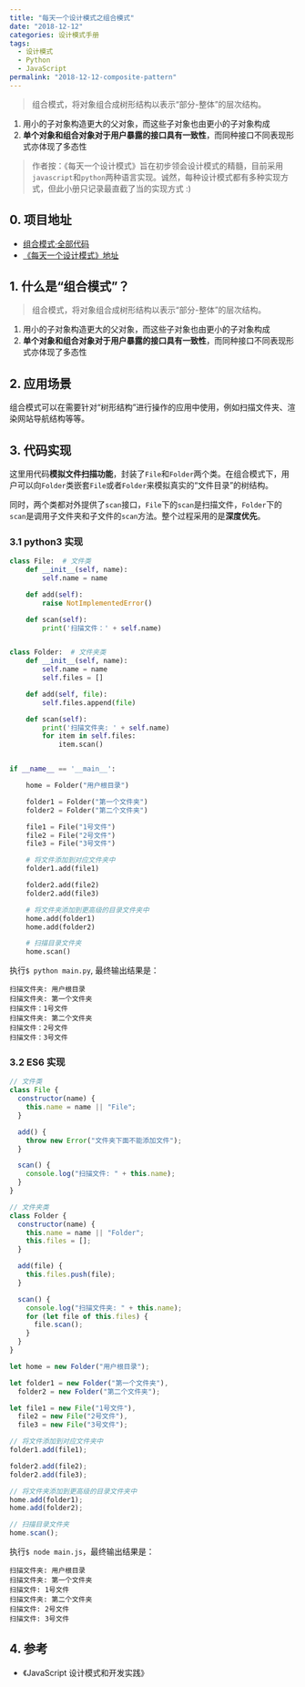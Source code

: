 ```yaml
---
title: "每天一个设计模式之组合模式"
date: "2018-12-12"
categories: 设计模式手册
tags:
  - 设计模式
  - Python
  - JavaScript
permalink: "2018-12-12-composite-pattern"
---
```


> 组合模式，将对象组合成树形结构以表示“部分-整体”的层次结构。

1. 用小的子对象构造更大的父对象，而这些子对象也由更小的子对象构成
2. **单个对象和组合对象对于用户暴露的接口具有一致性**，而同种接口不同表现形式亦体现了多态性

<!-- more -->

> 作者按：《每天一个设计模式》旨在初步领会设计模式的精髓，目前采用`javascript`和`python`两种语言实现。诚然，每种设计模式都有多种实现方式，但此小册只记录最直截了当的实现方式 :)

## 0. 项目地址

- [组合模式·全部代码](https://github.com/dongyuanxin/design-pattern-demos/tree/master/composite_pattern)
- [《每天一个设计模式》地址](https://godbmw.com/categories/%E6%AF%8F%E5%A4%A9%E4%B8%80%E4%B8%AA%E8%AE%BE%E8%AE%A1%E6%A8%A1%E5%BC%8F)

## 1. 什么是“组合模式”？

> 组合模式，将对象组合成树形结构以表示“部分-整体”的层次结构。

1. 用小的子对象构造更大的父对象，而这些子对象也由更小的子对象构成
2. **单个对象和组合对象对于用户暴露的接口具有一致性**，而同种接口不同表现形式亦体现了多态性

## 2. 应用场景

组合模式可以在需要针对“树形结构”进行操作的应用中使用，例如扫描文件夹、渲染网站导航结构等等。

## 3. 代码实现

这里用代码**模拟文件扫描功能**，封装了`File`和`Folder`两个类。在组合模式下，用户可以向`Folder`类嵌套`File`或者`Folder`来模拟真实的“文件目录”的树结构。

同时，两个类都对外提供了`scan`接口，`File`下的`scan`是扫描文件，`Folder`下的`scan`是调用子文件夹和子文件的`scan`方法。整个过程采用的是**深度优先**。

### 3.1 python3 实现

```python
class File:  # 文件类
    def __init__(self, name):
        self.name = name

    def add(self):
        raise NotImplementedError()

    def scan(self):
        print('扫描文件：' + self.name)


class Folder:  # 文件夹类
    def __init__(self, name):
        self.name = name
        self.files = []

    def add(self, file):
        self.files.append(file)

    def scan(self):
        print('扫描文件夹: ' + self.name)
        for item in self.files:
            item.scan()


if __name__ == '__main__':

    home = Folder("用户根目录")

    folder1 = Folder("第一个文件夹")
    folder2 = Folder("第二个文件夹")

    file1 = File("1号文件")
    file2 = File("2号文件")
    file3 = File("3号文件")

    # 将文件添加到对应文件夹中
    folder1.add(file1)

    folder2.add(file2)
    folder2.add(file3)

    # 将文件夹添加到更高级的目录文件夹中
    home.add(folder1)
    home.add(folder2)

    # 扫描目录文件夹
    home.scan()

```

执行`$ python main.py`, 最终输出结果是：

```
扫描文件夹: 用户根目录
扫描文件夹: 第一个文件夹
扫描文件：1号文件
扫描文件夹: 第二个文件夹
扫描文件：2号文件
扫描文件：3号文件
```

### 3.2 ES6 实现

```javascript
// 文件类
class File {
  constructor(name) {
    this.name = name || "File";
  }

  add() {
    throw new Error("文件夹下面不能添加文件");
  }

  scan() {
    console.log("扫描文件: " + this.name);
  }
}

// 文件夹类
class Folder {
  constructor(name) {
    this.name = name || "Folder";
    this.files = [];
  }

  add(file) {
    this.files.push(file);
  }

  scan() {
    console.log("扫描文件夹: " + this.name);
    for (let file of this.files) {
      file.scan();
    }
  }
}

let home = new Folder("用户根目录");

let folder1 = new Folder("第一个文件夹"),
  folder2 = new Folder("第二个文件夹");

let file1 = new File("1号文件"),
  file2 = new File("2号文件"),
  file3 = new File("3号文件");

// 将文件添加到对应文件夹中
folder1.add(file1);

folder2.add(file2);
folder2.add(file3);

// 将文件夹添加到更高级的目录文件夹中
home.add(folder1);
home.add(folder2);

// 扫描目录文件夹
home.scan();
```

执行`$ node main.js`，最终输出结果是：

```
扫描文件夹: 用户根目录
扫描文件夹: 第一个文件夹
扫描文件: 1号文件
扫描文件夹: 第二个文件夹
扫描文件: 2号文件
扫描文件: 3号文件
```

## 4. 参考

- 《JavaScript 设计模式和开发实践》

